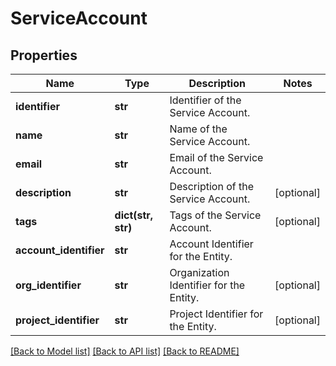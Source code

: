 # ServiceAccount

## Properties
Name | Type | Description | Notes
------------ | ------------- | ------------- | -------------
**identifier** | **str** | Identifier of the Service Account. | 
**name** | **str** | Name of the Service Account. | 
**email** | **str** | Email of the Service Account. | 
**description** | **str** | Description of the Service Account. | [optional] 
**tags** | **dict(str, str)** | Tags of the Service Account. | [optional] 
**account_identifier** | **str** | Account Identifier for the Entity. | 
**org_identifier** | **str** | Organization Identifier for the Entity. | [optional] 
**project_identifier** | **str** | Project Identifier for the Entity. | [optional] 

[[Back to Model list]](../README.md#documentation-for-models) [[Back to API list]](../README.md#documentation-for-api-endpoints) [[Back to README]](../README.md)

